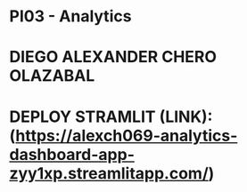 # PI03 - Analytics
# DIEGO ALEXANDER CHERO OLAZABAL 
# DEPLOY STRAMLIT (LINK): (https://alexch069-analytics-dashboard-app-zyy1xp.streamlitapp.com/)
